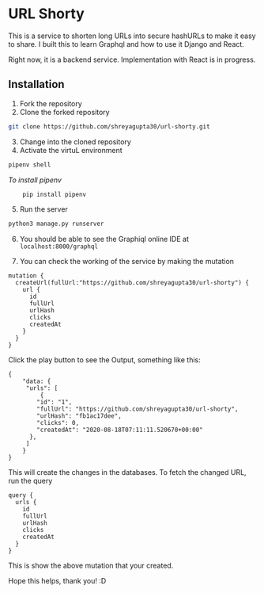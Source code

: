 # URL Shorty
This is a service to shorten long URLs into secure hashURLs to make it easy to share. I built this to learn Graphql and how to use it Django and React. 

Right now, it is a backend service. Implementation with React is in progress. 

## Installation

1. Fork the repository
2. Clone the forked repository
``` bash
git clone https://github.com/shreyagupta30/url-shorty.git
```
3. Change into the cloned repository
4. Activate the virtuL environment
``` bash
pipenv shell
```
*To install pipenv*
```bash
    pip install pipenv
```
5. Run the server
``` bash
python3 manage.py runserver
```
6. You should be able to see the Graphiql online IDE at 
``` localhost:8000/graphql ```

7. You can check the working of the service by making the mutation
``` 
mutation {
  createUrl(fullUrl:"https://github.com/shreyagupta30/url-shorty") {
    url {
      id
      fullUrl
      urlHash
      clicks
      createdAt
    }
  }
}
```
Click the play button to see the Output, something like this:
```
{
    "data: {
     "urls": [
         {
        "id": "1",
        "fullUrl": "https://github.com/shreyagupta30/url-shorty",
        "urlHash": "fb1ac17dee",
        "clicks": 0,
        "createdAt": "2020-08-18T07:11:11.520670+00:00"
      },
     ]
    }
}
```
This will create the changes in the databases.
To fetch the changed URL, run the query

``` 
query {
  urls {
    id
    fullUrl
    urlHash
    clicks
    createdAt
  }
}
```
This is show the above mutation that your created.

Hope this helps, thank you! :D
